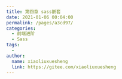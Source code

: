 ```yaml
---
title: 第四章 sass嵌套
date: 2021-01-06 00:04:00
permalink: /pages/a3cd97/
categories:
  - 前端进阶
  - Sass
tags:
  - 
author: 
  name: xiaoliuxuesheng
  link: https://gitee.com/xiaoliuxuesheng
---
```


